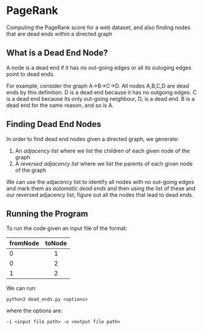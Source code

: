 # PageRank
Computing the PageRank score for a web dataset, and also finding nodes that are dead ends within a directed graph

## What is a Dead End Node?
A node is a dead end if it has no out-going edges or all its outoging edges point to dead ends.

For example, consider the graph A->B->C->D. All nodes A,B,C,D are dead ends by this definition. D is a dead end because it has no outgoing edges. C is a dead end because its only out-going neighbour, D, is a dead end. B is a dead end for the same reason, and so is A.

## Finding Dead End Nodes
In order to find dead end nodes given a directed graph, we generate:

1) An *adjacency list* where we list the children of each given node of the graph
2) A *reversed adjacency list* where we list the parents of each given node of the graph

We can use the adjacency list to identify all nodes with no out-going edges and mark them as *automatic dead ends* and then using the list of these and our reversed adjacency list, figure out all the nodes that lead to dead ends.

## Running the Program
To run the code given an input file of the format:

| fromNode   |      toNode      |
|----------|:-------------:|
| 0 |  1 |
| 0 |    2   |
| 1 | 2 |

We can run:

```
python3 dead_ends.py <options>
```

where the options are:

```
-i <input file path> -o <output file path>
```
